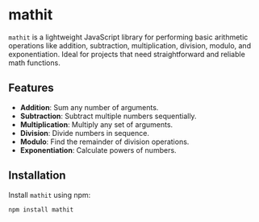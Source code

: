# mathit

`mathit` is a lightweight JavaScript library for performing basic arithmetic operations like addition, subtraction, multiplication, division, modulo, and exponentiation. Ideal for projects that need straightforward and reliable math functions.

## Features

- **Addition**: Sum any number of arguments.
- **Subtraction**: Subtract multiple numbers sequentially.
- **Multiplication**: Multiply any set of arguments.
- **Division**: Divide numbers in sequence.
- **Modulo**: Find the remainder of division operations.
- **Exponentiation**: Calculate powers of numbers.

## Installation

Install `mathit` using npm:

```bash
npm install mathit

 
